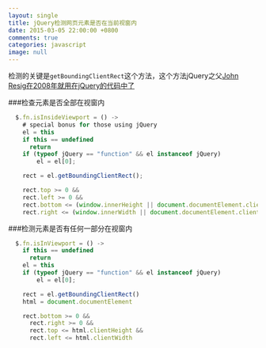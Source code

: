 ```yaml
---
layout: single
title: jQuery检测网页元素是否在当前视窗内
date: 2015-03-05 22:00:00 +0800
comments: true
categories: javascript
image: null
---
```


检测的关键是<code>getBoundingClientRect</code>这个方法，这个方法jQuery之父[John Resig在2008年就用在jQuery的代码中了](http://ejohn.org/blog/getboundingclientrect-is-awesome/)

###检查元素是否全部在视窗内

```javascript
  $.fn.isInsideViewport = () ->
    # special bonus for those using jQuery
    el = this
    if this == undefined
      return
    if (typeof jQuery == "function" && el instanceof jQuery)
        el = el[0];

    rect = el.getBoundingClientRect();

    rect.top >= 0 &&
    rect.left >= 0 &&
    rect.bottom <= (window.innerHeight || document.documentElement.clientHeight) &&
    rect.right <= (window.innerWidth || document.documentElement.clientWidth)
```

###检测元素是否有任何一部分在视窗内

```javascript
  $.fn.isInViewport = () ->
    if this == undefined
      return
    el = this
    if (typeof jQuery == "function" && el instanceof jQuery)
        el = el[0];

    rect = el.getBoundingClientRect()
    html = document.documentElement

    rect.bottom >= 0 &&
      rect.right >= 0 &&
      rect.top <= html.clientHeight &&
      rect.left <= html.clientWidth
```

